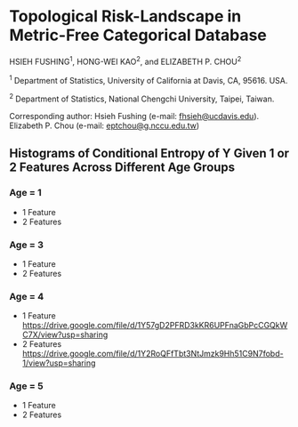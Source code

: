 # Topological Risk-Landscape in Metric-Free Categorical Database

HSIEH FUSHING<sup>1</sup>, HONG-WEI KAO<sup>2</sup>, and ELIZABETH P. CHOU<sup>2</sup>

<sup>1</sup> Department of Statistics, University of California at Davis, CA, 95616. USA. 

<sup>2</sup> Department of Statistics, National Chengchi University, Taipei, Taiwan.

Corresponding author: Hsieh Fushing (e-mail: fhsieh@ucdavis.edu). Elizabeth P. Chou (e-mail: eptchou@g.nccu.edu.tw)

## Histograms of Conditional Entropy of Y Given 1 or 2 Features Across Different Age Groups

### Age = 1
- 1 Feature
- 2 Features
  
### Age = 3
- 1 Feature
- 2 Features

### Age = 4
- 1 Feature https://drive.google.com/file/d/1Y57gD2PFRD3kKR6UPFnaGbPcCGQkWC7X/view?usp=sharing
- 2 Features https://drive.google.com/file/d/1Y2RoQFfTbt3NtJmzk9Hh51C9N7fobd-1/view?usp=sharing

### Age = 5
- 1 Feature
- 2 Features
